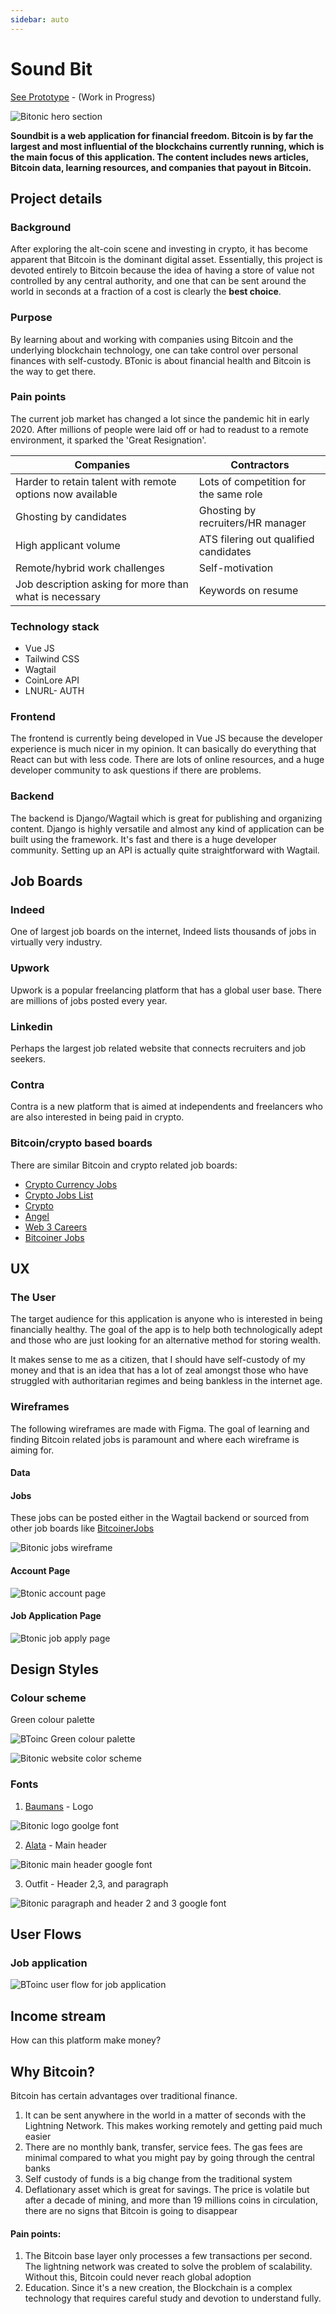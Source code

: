 ```yaml
---
sidebar: auto
---
```


# Sound Bit

[See Prototype](https://soundbit.netlify.app) - (Work in Progress)

![Bitonic hero section](/images/work/soundbit/soundbit-hero.png)

**Soundbit is a web application for **financial freedom**.  Bitcoin is by far the largest and most influential of the blockchains currently running, which is the main focus of this application.  The content includes news articles, Bitcoin data, learning resources, and companies that payout in Bitcoin.**

## Project details

### Background
After exploring the alt-coin scene and investing in crypto, it has become apparent that Bitcoin is the dominant digital asset.  Essentially, this project is devoted entirely to Bitcoin because the idea of having a store of value not controlled by any central authority, and one that can be sent around the world in seconds at a fraction of a cost is clearly the **best choice**.

### Purpose
By learning about and working with companies using Bitcoin and the underlying blockchain technology, one can take control over personal finances with self-custody. BTonic is about financial health and Bitcoin is the way to get there.

### Pain points
The current job market has changed a lot since the pandemic hit in early 2020.  After millions of people were laid off or had to readust to a remote environment, it sparked the 'Great Resignation'.

| Companies | Contractors |
|--- | --- |
| Harder to retain talent with remote options now available | Lots of competition for the same role |
| Ghosting by candidates | Ghosting by recruiters/HR manager |
| High applicant volume | ATS filering out qualified candidates |
| Remote/hybrid work challenges | Self-motivation |
| Job description asking for more than what is necessary | Keywords on resume |

### Technology stack
- Vue JS
- Tailwind CSS
- Wagtail 
- CoinLore API
- LNURL- AUTH

### Frontend
The frontend is currently being developed in Vue JS because the developer experience is much nicer in my opinion.  It can basically do everything that React can but with less code.  There are lots of online resources, and a huge developer community to ask questions if there are problems.  

### Backend
The backend is Django/Wagtail which is great for publishing and organizing content.  Django is highly versatile and almost any kind of application can be built using the framework.  It's fast and there is a huge developer community.  Setting up an API is actually quite straightforward with Wagtail. 

## Job Boards
### Indeed
One of largest job boards on the internet, Indeed lists thousands of jobs in virtually very industry. 

### Upwork
Upwork is a popular freelancing platform that has a global user base.  There are millions of jobs posted every year. 

### Linkedin
Perhaps the largest job related website that connects recruiters and job seekers.  

### Contra
Contra is a new platform that is aimed at independents and freelancers who are also interested in being paid in crypto.  

### Bitcoin/crypto based  boards
There are similar Bitcoin and crypto related job boards:

- [Crypto Currency Jobs](https://cryptocurrencyjobs.co)
- [Crypto Jobs List](https://cryptojobslist.com)
- [Crypto](https://crypto.jobs)
- [Angel](https://angel.co/)
- [Web 3 Careers](https://web3.career/)
- [Bitcoiner Jobs](https://bitcoinerjobs.com/)

## UX

### The User
The target audience for this application is anyone who is interested in being financially healthy. The goal of the app is to help both technologically adept and those who are just looking for an alternative method for storing wealth. 

It makes sense to me as a citizen, that I should have self-custody of my money and that is an idea that has a lot of zeal amongst those who have struggled with authoritarian regimes and being bankless in the internet age. 

### Wireframes
The following wireframes are made with Figma.  The goal of learning and finding Bitcoin related jobs is paramount and where each wireframe is aiming for.

#### Data

#### Jobs

These jobs can be posted either in the Wagtail backend or sourced from other job boards like [BitcoinerJobs]()

![Bitonic jobs wireframe](/images/work/soundbit/jobs-wireframe.png)

#### Account Page
![Btonic account page](/images/work/soundbit/btonic-accountpage.png)

#### Job Application Page
![Btonic job apply page](/images/work/soundbit/btonic-applypage.png)

## Design Styles

### Colour scheme

Green colour palette

![BToinc Green colour palette](/images/work/soundbit/colour-palette.png)

![Bitonic website color scheme](/images/work/soundbit/color-scheme.png)

### Fonts

1. [Baumans]() - Logo

![Bitonic logo goolge font](/images/work/soundbit/bitcoin-font.png)

2. [Alata]() - Main header

![Bitonic main header google font](/images/work/soundbit/main-header-font.png)

3. Outfit - Header 2,3, and paragraph

![Bitonic paragraph and header 2 and 3 google font](/images/work/soundbit/paragraph-h2h3.png)

## User Flows

### Job application

![BToinc user flow for job application](/images/work/soundbit/btonic-jobapp-userflow.png)

## Income stream

How can this platform make money?

## Why Bitcoin?
Bitcoin has certain advantages over traditional finance.  

1. It can be sent anywhere in the world in a matter of seconds with the Lightning Network.  This makes working remotely and getting paid much easier
2. There are no monthly bank, transfer, service fees.  The gas fees are minimal compared to what you might pay by going through the central banks
3. Self custody of funds is a big change from the traditional system
4. Deflationary asset which is great for savings.  The price is volatile but after a decade of mining, and more than 19 millions coins in circulation, there are no signs that Bitcoin is going to disappear

#### Pain points:
 1. The Bitcoin base layer only processes a few transactions per second.  The lightning network was created to solve the problem of scalability.  Without this, Bitcoin could never reach global adoption
 2. Education.  Since it's a new creation, the Blockchain is a complex technology that requires careful study and devotion to understand fully.


